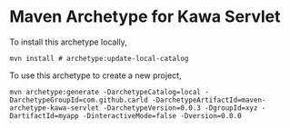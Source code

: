 # Maven Archetype for Kawa Servlet

To install this archetype locally,

    mvn install # archetype:update-local-catalog

To use this archetype to create a new project,

    mvn archetype:generate -DarchetypeCatalog=local -DarchetypeGroupId=com.github.carld -DarchetypeArtifactId=maven-archetype-kawa-servlet -DarchetypeVersion=0.0.3 -DgroupId=xyz -DartifactId=myapp -DinteractiveMode=false -Dversion=0.0.0

